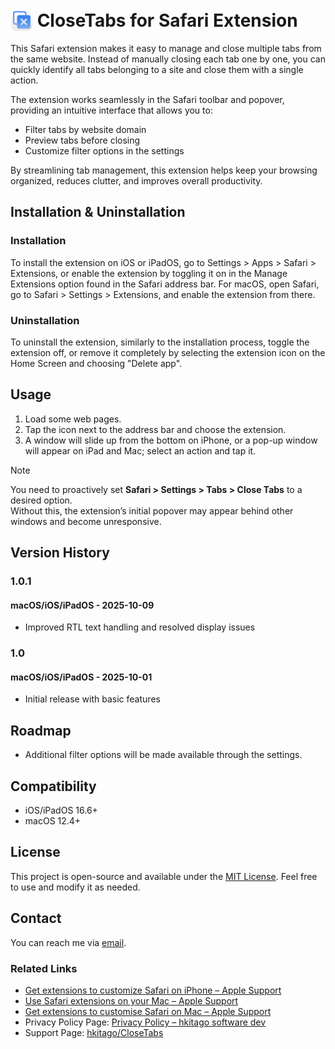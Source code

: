 # <img src="https://raw.githubusercontent.com/hkitago/CloseTabs/refs/heads/main/Shared%20(App)/Resources/icon-default.png" height="36" valign="bottom"/> CloseTabs for Safari Extension

This Safari extension makes it easy to manage and close multiple tabs from the same website. Instead of manually closing each tab one by one, you can quickly identify all tabs belonging to a site and close them with a single action.  

The extension works seamlessly in the Safari toolbar and popover, providing an intuitive interface that allows you to:  
- Filter tabs by website domain  
- Preview tabs before closing  
- Customize filter options in the settings  

By streamlining tab management, this extension helps keep your browsing organized, reduces clutter, and improves overall productivity.

## Installation & Uninstallation

### Installation

To install the extension on iOS or iPadOS, go to Settings > Apps > Safari > Extensions, or enable the extension by toggling it on in the Manage Extensions option found in the Safari address bar.
For macOS, open Safari, go to Safari > Settings > Extensions, and enable the extension from there.

### Uninstallation

To uninstall the extension, similarly to the installation process, toggle the extension off, or remove it completely by selecting the extension icon on the Home Screen and choosing "Delete app".

## Usage

1. Load some web pages.
2. Tap the icon next to the address bar and choose the extension.
3. A window will slide up from the bottom on iPhone, or a pop-up window will appear on iPad and Mac; select an action and tap it.

> [!NOTE]  
> You need to proactively set **Safari > Settings > Tabs > Close Tabs** to a desired option.  
> Without this, the extension’s initial popover may appear behind other windows and become unresponsive.

## Version History

### 1.0.1

#### **macOS/iOS/iPadOS** - 2025-10-09

- Improved RTL text handling and resolved display issues

### 1.0

#### **macOS/iOS/iPadOS** - 2025-10-01

- Initial release with basic features

## Roadmap

- Additional filter options will be made available through the settings.

## Compatibility

- iOS/iPadOS 16.6+
- macOS 12.4+

## License

This project is open-source and available under the [MIT License](LICENSE). Feel free to use and modify it as needed.

## Contact

You can reach me via [email](mailto:hkitago@icloud.com?subject=Support%20for%20CloseTabs).

### Related Links
- [Get extensions to customize Safari on iPhone – Apple Support](https://support.apple.com/guide/iphone/iphab0432bf6/18.0/ios/18.0)
- [Use Safari extensions on your Mac – Apple Support](https://support.apple.com/102343)
- [Get extensions to customise Safari on Mac – Apple Support](https://support.apple.com/en-gb/guide/safari/sfri32508/mac)
- Privacy Policy Page: [Privacy Policy – hkitago software dev](https://hkitago.com/privacypolicy/)
- Support Page: [hkitago/CloseTabs](https://github.com/hkitago/CloseTabs/)
